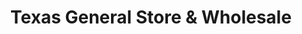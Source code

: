 ---
title: "Texas General Store & Wholesale"
url: /canton/texas-general-store-und-wholesale/
shop: Dorfladen
---